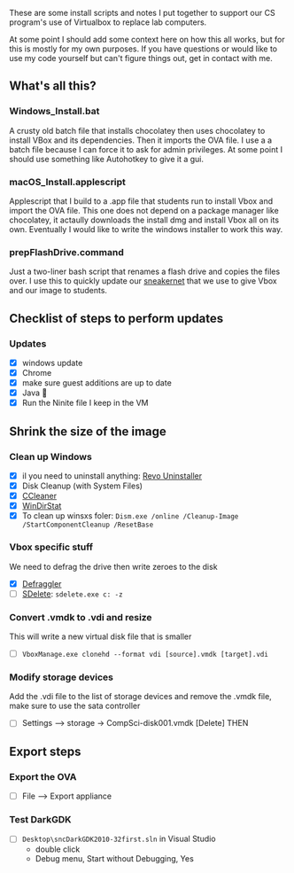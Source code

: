 These are some install scripts and notes I put together to support our CS program's use of Virtualbox to replace lab computers. 

At some point I should add some context here on how this all works, but for this is mostly for my own purposes. If you have questions or would like to use my code yourself but can't figure things out, get in contact with me.

## What's all this?

### Windows_Install.bat
A crusty old batch file that installs chocolatey then uses chocolatey to install VBox and its dependencies. Then it imports the OVA file. I use a a batch file because I can force it to ask for admin privileges. At some point I should use something like Autohotkey to give it a gui.

### macOS_Install.applescript
Applescript that I build to a .app file that students run to install Vbox and import the OVA file. This one does not depend on a package manager like chocolatey, it actaully downloads the install dmg and install Vbox all on its own. Eventually I would like to write the windows installer to work this way.

### prepFlashDrive.command
Just a two-liner bash script that renames a flash drive and copies the files over. I use this to quickly update our [sneakernet](https://en.wikipedia.org/wiki/Sneakernet) that we use to give Vbox and our image to students.

## Checklist of steps to perform updates

### Updates
- [x] windows update
- [x] Chrome
- [x] make sure guest additions are up to date
- [x] Java 🤢
- [x] Run the Ninite file I keep in the VM

## Shrink the size of the image

### Clean up Windows
- [x] iI you need to uninstall anything: [Revo Uninstaller](https://www.revouninstaller.com/download-free-portable.php)
- [x] Disk Cleanup (with System Files)
- [x] [CCleaner](https://www.ccleaner.com/ccleaner/download/portable)
- [x] [WinDirStat](https://windirstat.net/download.html)
- [x] To clean up winsxs foler: `Dism.exe /online /Cleanup-Image /StartComponentCleanup /ResetBase`

### Vbox specific stuff
We need to defrag the drive then write zeroes to the disk
- [x] [Defraggler](https://www.ccleaner.com/defraggler/download/portable)
- [ ] [SDelete](https://technet.microsoft.com/en-us/sysinternals/bb897443.aspx): `sdelete.exe c: -z`

### Convert .vmdk to .vdi and resize
This will write a new virtual disk file that is smaller
- [ ] `VboxManage.exe clonehd --format vdi [source].vmdk [target].vdi`

### Modify storage devices
Add the .vdi file to the list of storage devices and remove the .vmdk file, make sure to use the sata controller
- [ ] Settings --> storage -> CompSci-disk001.vmdk [Delete] THEN

## Export steps

### Export the OVA
- [ ] File --> Export appliance

### Test DarkGDK
- [ ] `Desktop\sncDarkGDK2010-32first.sln` in Visual Studio
   - double click
   - Debug menu, Start without Debugging, Yes
